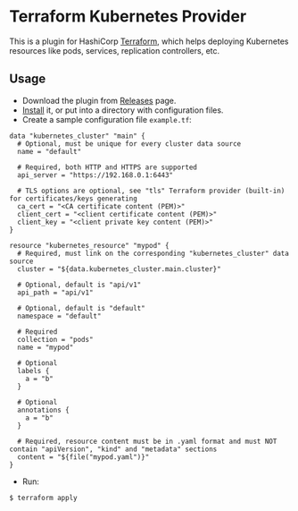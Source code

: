 # Terraform Kubernetes Provider

This is a plugin for HashiCorp [Terraform](https://terraform.io), which helps deploying Kubernetes resources like pods, services, replication controllers, etc.

## Usage

- Download the plugin from [Releases](https://github.com/maxmanuylov/terraform-provider-kubernetes/releases) page.
- [Install](https://terraform.io/docs/plugins/basics.html) it, or put into a directory with configuration files.
- Create a sample configuration file `example.tf`:
```
data "kubernetes_cluster" "main" {
  # Optional, must be unique for every cluster data source
  name = "default"

  # Required, both HTTP and HTTPS are supported
  api_server = "https://192.168.0.1:6443"

  # TLS options are optional, see "tls" Terraform provider (built-in) for certificates/keys generating
  ca_cert = "<CA certificate content (PEM)>"
  client_cert = "<client certificate content (PEM)>"
  client_key = "<client private key content (PEM)>"
}

resource "kubernetes_resource" "mypod" {
  # Required, must link on the corresponding "kubernetes_cluster" data source
  cluster = "${data.kubernetes_cluster.main.cluster}"

  # Optional, default is "api/v1"
  api_path = "api/v1"

  # Optional, default is "default"
  namespace = "default"

  # Required
  collection = "pods"
  name = "mypod"

  # Optional
  labels {
    a = "b"
  }

  # Optional
  annotations {
    a = "b"
  }

  # Required, resource content must be in .yaml format and must NOT contain "apiVersion", "kind" and "metadata" sections
  content = "${file("mypod.yaml")}"
}
```
- Run:
```
$ terraform apply
```
